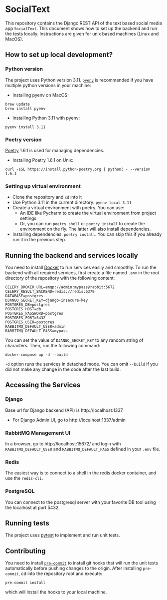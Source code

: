 # SocialText #

This repository contains the Django REST API of the text based social media app `SocialText`.
This document shows how to set up the backend and run the tests locally. Instructions are given for unix based machines
(Linux and MacOS).

## How to set up local development? ##

### Python version ###
The project uses Python version 3.11. [`pyenv`](https://github.com/pyenv/pyenv) is recommended if you have multiple
python versions in your machine:

* Installing pyenv on MacOS:
```
brew update
brew install pyenv
```

* Installing Python 3.11 with pyenv:
```
pyenv install 3.11
```

### Poetry version ###
[Poetry](https://python-poetry.org/) 1.6.1 is used for managing dependencies.

* Installing Poetry 1.6.1 on Unix:
```
curl -sSL https://install.python-poetry.org | python3 - --version 1.6.1
```

### Setting up virtual environment ###

* Clone the repository and `cd` into it
* Use Python 3.11 in the current directory: `pyenv local 3.11`
* Create a virtual environment with poetry. You can use:
  * An IDE like Pycharm to create the virtual environment from project settings
  * Or, you can run `poetry shell` or `poetry install` to create the environment on the fly. The latter will also
  install dependencies.
* Installing dependencies: `poetry install`. You can skip this if you already run it in the previous step.

## Running the backend and services locally ##
You need to install [Docker](https://www.docker.com/) to run services easily and smoothly. To run the backend with all
required services, first create a file named `.env` in the root directory of the repository with the following content:

```
CELERY_BROKER_URL=amqp://admin:mypass@rabbit:5672
CELERY_RESULT_BACKEND=redis://redis:6379
DATABASE=postgres
DJANGO_SECRET_KEY=django-insecure-key
POSTGRES_DB=postgres
POSTGRES_HOST=db
POSTGRES_PASSWORD=postgres
POSTGRES_PORT=5432
POSTGRES_USER=postgres
RABBITMQ_DEFAULT_USER=admin
RABBITMQ_DEFAULT_PASS=mypass
```

You can set the value of `DJANGO_SECRET_KEY` to any random string of characters. Then, run the following command:

```docker-compose up -d --build```

`-d` option runs the services in detached mode. You can omit `--build` if you did not make any change in the code after
the last build.

## Accessing the Services ##

### Django ###
Base url for Django backend (API) is http://localhost:1337.
* For Django Admin UI, go to http://localhost:1337/admin

### RabbitMQ Management UI ###
In a browser, go to http://localhost:15672/ and login with `RABBITMQ_DEFAULT_USER` and `RABBITMQ_DEFAULT_PASS` defined
in your `.env` file.

### Redis ###
The easiest way is to connect to a shell in the redis docker container, and use the `redis-cli`.

### PostgreSQL ###
You can connect to the postgresql server with your favorite DB tool using the localhost at port 5432.

## Running tests ##
The project uses [pytest](https://docs.pytest.org/) to implement and run unit tests.

## Contributing ##
You need to install [`pre-commit`](https://pre-commit.com/) to install git hooks that will run the unit tests
automatically before pushing changes to the origin.
After installing `pre-commit`, cd into the repository root and execute:

```pre-commit install```

which will install the hooks to your local machine.
